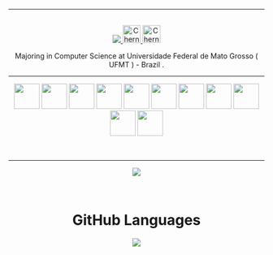 <hr>
<p align="center">
<br/>
<a href="https://www.linkedin.com/in/benjamim-francisco-73a82613b/">
  
  <img src="https://img.icons8.com/external-justicon-lineal-color-justicon/48/000000/external-linkedin-social-media-justicon-lineal-color-justicon.png"/>
</a>
<a href="https://www.instagram.com/chernobenj/">
  <img alt="ChernoBen's Instagram" width="35px" src="https://image.flaticon.com/icons/svg/2111/2111421.svg" />
</a>
<a href="https://open.spotify.com/user/vpgpwovbo3g46kxut0vlxfk4x">
  <img alt="ChernoBen's Spotify" width="35px" src="https://image.flaticon.com/icons/svg/2111/2111627.svg" />
</a>
</p>
<p align="center">
Majoring in Computer Science at Universidade Federal de Mato Grosso ( UFMT ) - Brazil .
</p>
<hr>
<p align="center">
  <code><img height="50" src="https://img.icons8.com/windows/64/000000/nodejs.png"></code>
  <code><img height="50" src="https://img.icons8.com/color/48/000000/mongodb.png"></code>
  <code><img height="50" src="https://img.icons8.com/color/48/000000/docker.png"></code>
  <code><img height="50" src="https://img.icons8.com/color/48/000000/golang.png"></code>
  <code><img height="50" src="https://img.icons8.com/color/48/000000/travis-ci.png"></code>
  <code><img height="50" src="https://image.flaticon.com/icons/png/512/2085/2085061.png"></code>
  <code><img height="50" src="https://image.flaticon.com/icons/svg/2535/2535543.svg"></code>
  <code><img height="50" src="https://img.icons8.com/ios/50/000000/django.png"></code>
  <code><img height="50" src="https://img.icons8.com/color/48/000000/postgreesql.png"></code>
  <code><img height="50" src="https://img.icons8.com/dusk/64/000000/anaconda.png"/></code>
  <code><img height="50" src="https://img.icons8.com/color/48/000000/mysql-logo.png"/></code>
</p>
<br>
<hr>
<p align="center">
<img align="center" src="https://github-readme-stats.vercel.app/api?username=ChernoBen&show_icons=true&hide_border=true">
</p>
<br>
<p align="center">
  <h1 align="center">GitHub Languages</h1>
</p>
<p align="center"><img align="center" src="https://github-readme-stats.vercel.app/api/top-langs/?username=ChernoBen&layout=compact&hide=html" /></p>
<br>
